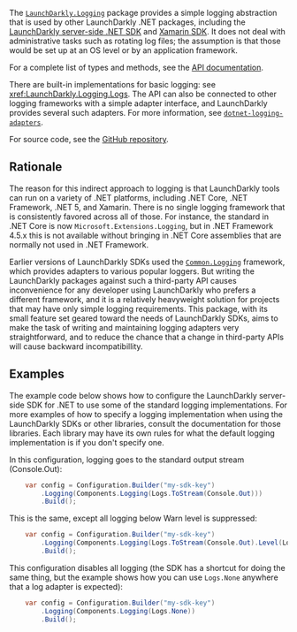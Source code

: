 The [`LaunchDarkly.Logging`](https://nuget.org/packages/LaunchDarkly.Logging) package provides a simple logging abstraction that is used by other LaunchDarkly .NET packages, including the [LaunchDarkly server-side .NET SDK](https://github.com/launchdarkly/dotnet-server-sdk) and [Xamarin SDK](https://github.com/launchdarkly/xamarin-client-sdk). It does not deal with administrative tasks such as rotating log files; the assumption is that those would be set up at an OS level or by an application framework.

For a complete list of types and methods, see the [API documentation](xref:LaunchDarkly.Logging).

There are built-in implementations for basic logging: see <xref:LaunchDarkly.Logging.Logs>. The API can also be connected to other logging frameworks with a simple adapter interface, and LaunchDarkly provides several such adapters. For more information, see [`dotnet-logging-adapters`](https://launchdarkly.github.io/dotnet-logging-adapters).

For source code, see the [GitHub repository](https://github.com/launchdarkly/dotnet-logging).

## Rationale

The reason for this indirect approach to logging is that LaunchDarkly tools can run on a variety of .NET platforms, including .NET Core, .NET Framework, .NET 5, and Xamarin. There is no single logging framework that is consistently favored across all of those. For instance, the standard in .NET Core is now `Microsoft.Extensions.Logging`, but in .NET Framework 4.5.x this is not available without bringing in .NET Core assemblies that are normally not used in .NET Framework.

Earlier versions of LaunchDarkly SDKs used the [`Common.Logging`](https://github.com/net-commons/common-logging) framework, which provides adapters to various popular loggers. But writing the LaunchDarkly packages against such a third-party API causes inconvenience for any developer using LaunchDarkly who prefers a different framework, and it is a relatively heavyweight solution for projects that may have only simple logging requirements. This package, with its small feature set geared toward the needs of LaunchDarkly SDKs, aims to make the task of writing and maintaining logging adapters very straightforward, and to reduce the chance that a change in third-party APIs will cause backward incompatibillity.

## Examples

The example code below shows how to configure the LaunchDarkly server-side SDK for .NET to use some of the standard logging implementations. For more examples of how to specify a logging implementation when using the LaunchDarkly SDKs or other libraries, consult the documentation for those libraries. Each library may have its own rules for what the default logging implementation is if you don't specify one.

In this configuration, logging goes to the standard output stream (Console.Out):

```csharp
    var config = Configuration.Builder("my-sdk-key")
        .Logging(Components.Logging(Logs.ToStream(Console.Out)))
        .Build();
```

This is the same, except all logging below Warn level is suppressed:

```csharp
    var config = Configuration.Builder("my-sdk-key")
        .Logging(Components.Logging(Logs.ToStream(Console.Out).Level(LogLevel.Warn)))
        .Build();
```

This configuration disables all logging (the SDK has a shortcut for doing the same thing, but the example shows how you can use `Logs.None` anywhere that a log adapter is expected):

```csharp
    var config = Configuration.Builder("my-sdk-key")
        .Logging(Components.Logging(Logs.None))
        .Build();
```
